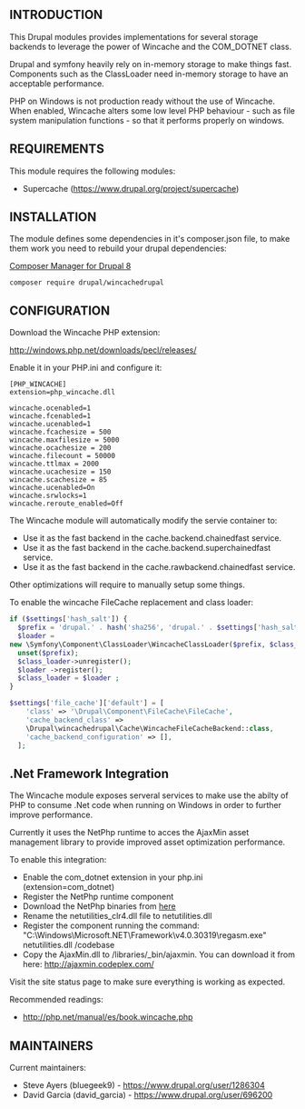INTRODUCTION
------------

This Drupal modules provides implementations for several storage backends to
leverage the power of Wincache and the COM_DOTNET class.

Drupal and symfony heavily rely on in-memory storage to make things fast.
Components such as the ClassLoader need in-memory storage to have an acceptable
performance.

PHP on Windows is not production ready without the use of Wincache. When
enabled, Wincache alters some low level PHP behaviour - such as file system
manipulation functions - so that it performs properly on windows.


REQUIREMENTS
------------
This module requires the following modules:

 * Supercache (https://www.drupal.org/project/supercache)


INSTALLATION
------------

The module defines some dependencies in it's composer.json file, to make them
work you need to rebuild your drupal dependencies:

[Composer Manager for Drupal 8](https://www.drupal.org/node/2405811)

`composer require drupal/wincachedrupal`


CONFIGURATION
-------------

Download the Wincache PHP extension:

 http://windows.php.net/downloads/pecl/releases/

Enable it in your PHP.ini and configure it:
```
[PHP_WINCACHE]
extension=php_wincache.dll

wincache.ocenabled=1
wincache.fcenabled=1
wincache.ucenabled=1
wincache.fcachesize = 500
wincache.maxfilesize = 5000
wincache.ocachesize = 200
wincache.filecount = 50000
wincache.ttlmax = 2000
wincache.ucachesize = 150
wincache.scachesize = 85
wincache.ucenabled=On
wincache.srwlocks=1
wincache.reroute_enabled=Off
```

The Wincache module will automatically modify the servie container to:

- Use it as the fast backend in the cache.backend.chainedfast service.
- Use it as the fast backend in the cache.backend.superchainedfast service.
- Use it as the fast backend in the cache.rawbackend.chainedfast service.

Other optimizations will require to manually setup some things.

To enable the wincache FileCache replacement and class loader:

```php
if ($settings['hash_salt']) {
  $prefix = 'drupal.' . hash('sha256', 'drupal.' . $settings['hash_salt']);
  $loader =
new \Symfony\Component\ClassLoader\WincacheClassLoader($prefix, $class_loader);
  unset($prefix);
  $class_loader->unregister();
  $loader ->register();
  $class_loader = $loader ;
}

$settings['file_cache']['default'] = [
    'class' => '\Drupal\Component\FileCache\FileCache',
    'cache_backend_class' =>
    \Drupal\wincachedrupal\Cache\WincacheFileCacheBackend::class,
    'cache_backend_configuration' => [],
  ];
```

.Net Framework Integration
--------------------------

The Wincache module exposes serveral services to make use the abilty of PHP to
consume .Net code when running on Windows in order to further improve
performance.

Currently it uses the NetPhp runtime to acces the AjaxMin asset management
library to provide improved asset optimization performance.

To enable this integration:

- Enable the com_dotnet extension in your php.ini (extension=com_dotnet)
- Register the NetPhp runtime component
 - Download the NetPhp binaries from
  [here](http://www.drupalonwindows.com/sites/default/files/netphp2_0_0_4.zip)
 - Rename the netutilities_clr4.dll file to netutilities.dll
 - Register the component running the command:
 "C:\Windows\Microsoft.NET\Framework\v4.0.30319\regasm.exe" netutilities.dll
  /codebase
- Copy the AjaxMin.dll to /libraries/_bin/ajaxmin. You can download it from
here: http://ajaxmin.codeplex.com/

Visit the site status page to make sure everything is working as expected.


Recommended readings:

- http://php.net/manual/es/book.wincache.php

MAINTAINERS
-----------
Current maintainers:
 * Steve Ayers (bluegeek9) - https://www.drupal.org/user/1286304
 * David Garcia (david_garcia) - https://www.drupal.org/user/696200
